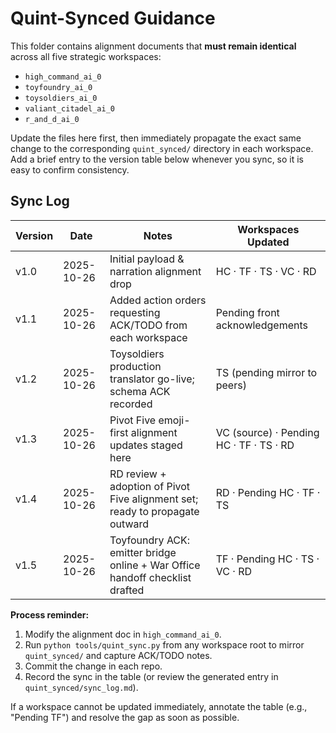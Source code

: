 # Quint-Synced Guidance

This folder contains alignment documents that **must remain identical** across all five strategic workspaces:

- `high_command_ai_0`
- `toyfoundry_ai_0`
- `toysoldiers_ai_0`
- `valiant_citadel_ai_0`
- `r_and_d_ai_0`

Update the files here first, then immediately propagate the exact same change to the corresponding `quint_synced/` directory in each workspace. Add a brief entry to the version table below whenever you sync, so it is easy to confirm consistency.

## Sync Log

| Version | Date | Notes | Workspaces Updated |
| --- | --- | --- | --- |
| v1.0 | 2025-10-26 | Initial payload & narration alignment drop | HC · TF · TS · VC · RD |
| v1.1 | 2025-10-26 | Added action orders requesting ACK/TODO from each workspace | Pending front acknowledgements |
| v1.2 | 2025-10-26 | Toysoldiers production translator go-live; schema ACK recorded | TS (pending mirror to peers) |
| v1.3 | 2025-10-26 | Pivot Five emoji-first alignment updates staged here | VC (source) · Pending HC · TF · TS · RD |
| v1.4 | 2025-10-26 | RD review + adoption of Pivot Five alignment set; ready to propagate outward | RD · Pending HC · TF · TS |
| v1.5 | 2025-10-26 | Toyfoundry ACK: emitter bridge online + War Office handoff checklist drafted | TF · Pending HC · TS · VC · RD |

**Process reminder:**

1. Modify the alignment doc in `high_command_ai_0`.
1. Run `python tools/quint_sync.py` from any workspace root to mirror `quint_synced/` and capture ACK/TODO notes.
1. Commit the change in each repo.
1. Record the sync in the table (or review the generated entry in `quint_synced/sync_log.md`).

If a workspace cannot be updated immediately, annotate the table (e.g., "Pending TF") and resolve the gap as soon as possible.

 
